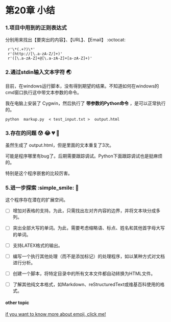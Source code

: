 # 第20章  小结

### 1.项目中用到的正则表达式

分别用来找出【要突出的内容】、【URL】、【Email】 :octocat:

```
 r'\*(.+?)\*'
 r'(http://[\.a-zA-Z/]+)'
 r'([\.a-zA-Z]+@[\.a-zA-Z]+[a-zA-Z]+)'
```

### 2.通过stdin输入文本字符   :earth_asia:

目前，在windows运行脚本，没有得到期望的结果。不知道如何在windows的cmd窗口执行这中带文本参数的命令。

我在电脑上安装了 Cygwin，然后执行了 **带参数的Python命令** ，是可以正常执行的。

```
python  markup.py  < test_input.txt >  output.html 
```

### 3.存在的问题 :cold_sweat: :joy: :broken_heart: :muscle:

虽然生成了 output.html，但是里面的文本重复了3次。

可能是程序哪里有bug了。后期需要跟踪调试。Python下面跟踪调试也是挺麻烦的。

特别是这个程序嵌套的比较厉害。

### 5.进一步探索 :simple_smile: :100:

这个程序存在潜在的扩展空间。

- [ ] 增加对表格的支持。为此，只需找出左对齐内容的边界，并将文本块分成多列。

- [ ] 突出全部大写的单词。为此，需要考虑缩略语、标点、姓名和其他首字母大写的单词。

- [ ] 支持LATEX格式的输出。

- [ ] 编写一个执行其他处理（而不是添加标记）的处理程序，如以某种方式对文档进行分析。

- [ ] 创建一个脚本，将特定目录中的所有文本文件都自动转换为HTML文件。

- [ ] 了解其他纯文本格式，如Markdown、reStructuredText或维基百科使用的格式。

#### other topic

[if you want to know more about emoji, click me!](https://www.webfx.com/tools/emoji-cheat-sheet/)


